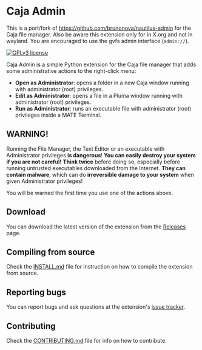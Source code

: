 Caja Admin
==============

This is a port/fork of https://github.com/brunonova/nautilus-admin for the Caja file manager. Also be aware this extension only for in X.org and not in wayland. You are encouraged to use the gvfs admin interface (``admin://``).

[![GPLv3 license](http://img.shields.io/badge/license-GPLv3-brightgreen.svg)](http://www.gnu.org/licenses/gpl-3.0.html)

Caja Admin is a simple Python extension for the Caja file manager that
adds some administrative actions to the right-click menu:

*   **Open as Administrator**: opens a folder in a new Caja window running
    with administrator (root) privileges.
*   **Edit as Administrator**: opens a file in a Pluma window running with
    administrator (root) privileges.
*   **Run as Administrator**: runs an executable file with administrator (root)
    privileges inside a MATE Terminal.


## WARNING!

Running the File Manager, the Text Editor or an executable with Administrator
privileges **is dangerous**!
**You can easily destroy your system if you are not careful!**
**Think twice** before doing so, especially before running untrusted executables
downloaded from the Internet.
**They can contain malware**, which can do
**irreversible damage to your system** when given Administrator privileges!

You will be warned the first time you use one of the actions above.


## Download

You can download the latest version of the extension from the
[Releases][download] page.


## Compiling from source

Check the [INSTALL.md][install] file for instruction on how to compile the
extension from source.


## Reporting bugs

You can report bugs and ask questions at the extension's [issue tracker][issues].


## Contributing

Check the [CONTRIBUTING.md][contribute] file for info on how to contribute.



[install]: INSTALL.md
[contribute]: CONTRIBUTING.md
[homepage]: https://github.com/infirit/caja-admin
[download]: https://github.com/infirit/caja-admin/releases
[issues]: https://github.com/infirit/caja-admin/issues
